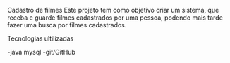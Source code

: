 Cadastro de filmes
Este projeto tem como objetivo criar um sistema, que receba e guarde filmes cadastrados por uma pessoa, podendo mais tarde fazer uma busca por filmes cadastrados.

Tecnologias ultilizadas

-java
mysql
-git/GitHub
